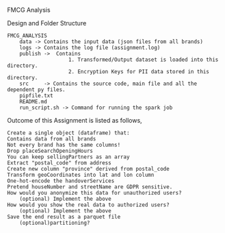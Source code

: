 FMCG Analysis

Design and Folder Structure

    FMCG_ANALYSIS
        data -> Contains the input data (json files from all brands)
        logs -> Contains the log file (assignment.log)
        publish ->  Contains
                        1. Transformed/Output dataset is loaded into this directory.
                        2. Encryption Keys for PII data stored in this directory.
        src     -> Contains the source code, main file and all the dependent py files.
        pipfile.txt
        README.md 
        run_script.sh -> Command for running the spark job


Outcome of this Assignment is listed as follows,

    Create a single object (dataframe) that:                  
    Contains data from all brands                             
    Not every brand has the same columns!                           
    Drop placeSearchOpeningHours                                    
    You can keep sellingPartners as an array                         
    Extract "postal_code" from address                              
    Create new column "province" derived from postal_code       
    Transform geoCoordinates into lat and lon column             
    One-hot-encode the handoverServices
    Pretend houseNumber and streetName are GDPR sensitive.       
    How would you anonymize this data for unauthorized users?
        (optional) Implement the above
    How would you show the real data to authorized users?
        (optional) Implement the above
    Save the end result as a parquet file                      
        (optional)partitioning?                                
